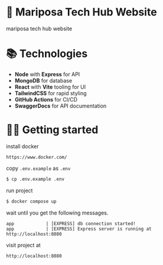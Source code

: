 # 🦋 Mariposa Tech Hub Website

mariposa tech hub website

# 📚 Technologies

- **Node** with **Express** for API
- **MongoDB** for database
- **React** with **Vite** tooling for UI
- **TailwindCSS** for rapid styling
- **GitHub Actions** for CI/CD
- **SwaggerDocs** for API documentation

# 👨‍💻 Getting started

install docker

```
https://www.docker.com/
```

copy `.env.example` as `.env`

```bash
$ cp .env.example .env
```

run project

```bash
$ docker compose up
```

wait until you get the following messages.
```
app            | [EXPRESS] db connection started!
app            | [EXPRESS] Express server is running at http://localhost:8080
```


visit project at

```
http://localhost:8080
```
